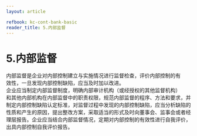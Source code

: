 ```yaml
---
layout: article

refbook: kc-cont-bank-basic
reader_title: 5.内部监督
---
```


# 5.内部监督

内部监督是企业对内部控制建立与实施情况进行监督检查，评价内部控制的有<br />
    效性，一旦发现内部控制缺陷，应当及时加以改进。<br />
    企业应当制定内部监督制度，明确内部审计机构（或经授权的其他监督机构）<br />
    和其他内部机构在内部监督中的职责权限，规范内部监督的程序、方法和要求，并<br />
    制定内部控制缺陷认定标准，对监督过程中发现的内部控制缺陷，应当分析缺陷的<br />
    性质和产生的原因，提出整改方案，采取适当的形式及时向董事会、监事会或者经<br />
    理层报告。企业应当结合内部监督情况，定期对内部控制的有效性进行自我评价，<br />
  出具内部控制自我评价报告。
